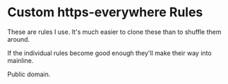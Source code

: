 # Custom https-everywhere Rules

These are rules I use.
It's much easier to clone these than to shuffle them around.

If the individual rules become good enough they'll make their way into mainline.

Public domain.
